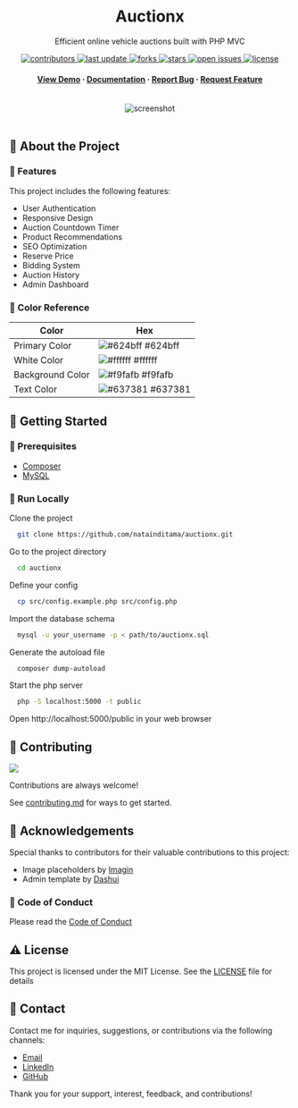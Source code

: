 <div align="center">

  <h1>Auctionx</h1>  
  <p>
    Efficient online vehicle auctions built with PHP MVC
  </p>

<!-- Badges -->
<p>
  <a href="https://github.com/natainditama/auctionx/graphs/contributors">
    <img src="https://img.shields.io/github/contributors/natainditama/auctionx" alt="contributors" />
  </a>
  <a href="https://github.com/natainditama/auctionx">
    <img src="https://img.shields.io/github/last-commit/natainditama/auctionx" alt="last update" />
  </a>
  <a href="https://github.com/natainditama/auctionx/network/members">
    <img src="https://img.shields.io/github/forks/natainditama/auctionx" alt="forks" />
  </a>
  <a href="https://github.com/natainditama/auctionx/stargazers">
    <img src="https://img.shields.io/github/stars/natainditama/auctionx" alt="stars" />
  </a>
  <a href="https://github.com/natainditama/auctionx/issues/">
    <img src="https://img.shields.io/github/issues/natainditama/auctionx" alt="open issues" />
  </a>
  <a href="https://github.com/natainditama/auctionx/blob/master/LICENSE">
    <img src="https://img.shields.io/github/license/natainditama/auctionx.svg" alt="license" />
  </a>
</p>
   
<h4>
    <a href="https://github.com/natainditama/auctionx/">View Demo</a>
  <span> · </span>
    <a href="https://github.com/natainditama/auctionx">Documentation</a>
  <span> · </span>
    <a href="https://github.com/natainditama/auctionx/issues/">Report Bug</a>
  <span> · </span>
    <a href="https://github.com/natainditama/auctionx/issues/">Request Feature</a>
  </h4>
</div>

<br />  

<div align="center"> 
  <img src="https://user-images.githubusercontent.com/81244669/235050191-50f32154-bbf4-47ee-89e7-31b7f6c77fb7.png" alt="screenshot" />
</div>

<br />  

<!-- About the Project -->
## 📝 About the Project

<!-- Features -->
### 🌟 Features

This project includes the following features:

- User Authentication
- Responsive Design
- Auction Countdown Timer
- Product Recommendations
- SEO Optimization
- Reserve Price
- Bidding System
- Auction History
- Admin Dashboard

<!-- Color Reference -->
### 🎨 Color Reference

| Color             | Hex                                                                |
| ----------------- | ------------------------------------------------------------------ |
| Primary Color | ![#624bff](https://via.placeholder.com/10/624bff?text=+) #624bff |
| White Color | ![#ffffff](https://via.placeholder.com/10/ffffff?text=+) #ffffff |
| Background Color | ![#f9fafb](https://via.placeholder.com/10/f9fafb?text=+) #f9fafb |
| Text Color | ![#637381](https://via.placeholder.com/10/637381?text=+) #637381 |

<!-- Getting Started -->
## 🚀 Getting Started

<!-- Prerequisites -->
### 🔧 Prerequisites

- [Composer](https://getcomposer.org/)
- [MySQL](https://www.mysql.com/)

<!-- Run Locally -->
### 🏃 Run Locally

Clone the project

```bash
  git clone https://github.com/natainditama/auctionx.git
```

Go to the project directory

```bash
  cd auctionx
```

Define your config

```bash
  cp src/config.example.php src/config.php
```

Import the database schema

```bash
  mysql -u your_username -p < path/to/auctionx.sql
```

Generate the autoload file

```bash
  composer dump-autoload
```

Start the php server

```bash
  php -S localhost:5000 -t public
```

Open http://localhost:5000/public in your web browser

<!-- Contributing -->
## 👋 Contributing

<a href="https://github.com/natainditama/auctionx/graphs/contributors">
  <img src="https://contrib.rocks/image?repo=natainditama/auctionx" />
</a><br/>

Contributions are always welcome!

See [contributing.md](https://github.com/natainditama/auctionx/blob/main/.github/CONTRIBUTING.md) for ways to get started.

<!-- Acknowledgments -->
## 🙏 Acknowledgements

Special thanks to contributors for their valuable contributions to this project:

- Image placeholders by [Imagin](https://www.imagin.studio/)
- Admin template by [Dashui](https://dashui.codescandy.com/)

<!-- Code of Conduct -->
### 📜 Code of Conduct

Please read the [Code of Conduct](https://github.com/natainditama/auctionx/blob/main/.github/CODE_OF_CONDUCT.md)

<!-- License -->
## ⚠️ License

This project is licensed under the MIT License. See the [LICENSE](https://github.com/natainditama/auctionx/blob/main/LICENSE) file for details

<!-- Contact -->
## 🤝 Contact

Contact me for inquiries, suggestions, or contributions via the following channels:

- [Email](mailto:natainditama.dev@gmail.com)
- [LinkedIn](https://www.linkedin.com/in/natainditama)
- [GitHub](https://github.com/natainditama)

Thank you for your support, interest, feedback, and contributions!